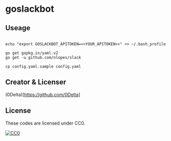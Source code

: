 # goslackbot



## Useage
```

echo "export GOSLACKBOT_APITOKEN=<<YOUR_APITOKEN>>" >> ~/.bash_profile

go get gopkg.in/yaml.v2
go get -u github.com/nlopes/slack

cp config.yaml.sample config.yaml

```


## Creator & Licenser

(0Delta)[https://github.com/0Delta]

## License

These codes are licensed under CC0.

[![CC0](http://i.creativecommons.org/p/zero/1.0/88x31.png "CC0")](http://creativecommons.org/publicdomain/zero/1.0/deed.ja)
